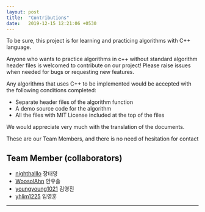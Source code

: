 ```yaml
---
layout: post
title:  "Contributions"
date:   2019-12-15 12:21:06 +0530
---
```


To be sure, this project is for learning and practicing algorithms with C++ language.

Anyone who wants to practice algorithms in c++ without standard algorithm header files is welcomed to contribute on our project!
Please raise issues when needed for bugs or requesting new features.

Any algorithms that uses C++ to be implemented would be accepted with the following conditions completed:
* Separate header files of the algorithm function
* A demo source code for the algorithm
* All the files with MIT License included at the top of the files

We would appreciate very much with the translation of the documents.

These are our Team Members, and there is no need of hesitation for contact

Team Member (collaborators)
----
* [nighthalllo](https://github.com/nighthalllo) 장태영
* [WoosolAhn](https://github.com/WoosolAhn) 안우솔
* [youngyoung1021](https://github.com/youngyoung1021) 김영진
* [yhlim1225](https://github.com/yhlim1225) 임영훈
----
